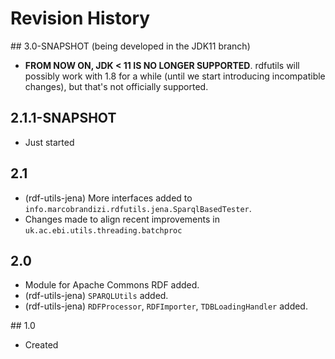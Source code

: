 # Revision History

## 3.0-SNAPSHOT (being developed in the JDK11 branch) 
  * **FROM NOW ON, JDK < 11 IS NO LONGER SUPPORTED**. rdfutils will possibly work with 1.8 for 
  a while (until we start introducing incompatible changes), but that's not officially supported.

## 2.1.1-SNAPSHOT
  * Just started

## 2.1
  * (rdf-utils-jena) More interfaces added to `info.marcobrandizi.rdfutils.jena.SparqlBasedTester`.
  * Changes made to align recent improvements in `uk.ac.ebi.utils.threading.batchproc`
   
## 2.0
  * Module for Apache Commons RDF added.
  * (rdf-utils-jena) `SPARQLUtils` added.
  * (rdf-utils-jena) `RDFProcessor`, `RDFImporter`, `TDBLoadingHandler` added.

## 1.0
  * Created